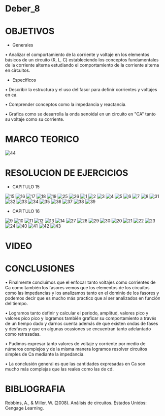 # Deber_8

# OBJETIVOS

* Generales

•	Analizar el comportamiento de la corriente y voltaje en los elementos básicos de un circuito (R, L, C) estableciendo los conceptos fundamentales de la corriente alterna estudiando el comportamiento de la corriente alterna en circuitos.

* Especificos

•	Describir la estructura y el uso del fasor para definir corrientes y voltajes en ca.

•	Comprender conceptos como la impedancia y reactancia.

•	Grafica como se desarrolla la onda senoidal en un circuito en "CA" tanto su voltaje como su corriente.

# MARCO TEORICO
![44](https://user-images.githubusercontent.com/85193519/131871578-f4d1b611-a081-4499-b8aa-58cce0454ba0.jpg)

# RESOLUCION DE EJERCICIOS

* CAPITULO 15

![15](https://user-images.githubusercontent.com/85193519/131773706-3804ff9e-cbbb-4015-89bc-c7cb7d1c4680.jpg)
![16](https://user-images.githubusercontent.com/85193519/131773721-78f56bd9-d306-48dd-a570-981e665245c5.jpg)
![17](https://user-images.githubusercontent.com/85193519/131773729-52de68e8-c018-4e3d-81e0-7fac617b5a05.jpg)
![18](https://user-images.githubusercontent.com/85193519/131773738-165ad724-2259-4485-9c46-081fa73b19f8.jpg)
![19](https://user-images.githubusercontent.com/85193519/131773744-ccb55ade-69ad-4398-b8a5-d04a0ed6e22b.jpg)
![25](https://user-images.githubusercontent.com/85193519/131774531-188141b9-d60f-455a-b8ee-2fdc720d2cc2.jpg)
![26](https://user-images.githubusercontent.com/85193519/131774543-7871b372-3328-4642-8458-dcb3410210e4.jpg)
![1](https://user-images.githubusercontent.com/85193519/131772201-5229305f-0e4a-4576-ab30-635c370fcb03.jpg)
![2](https://user-images.githubusercontent.com/85193519/131772212-76447db2-5b35-40ea-a3fc-f2dfc9719f87.jpg)
![3](https://user-images.githubusercontent.com/85193519/131772223-5e4353d7-ee2f-42d1-be2b-0592e8a373f5.jpg)
![4](https://user-images.githubusercontent.com/85193519/131772234-9c77ad3e-0b10-41a6-81aa-dea5e7ee9a90.jpg)
![5](https://user-images.githubusercontent.com/85193519/131772242-670fee37-383d-4cd9-a84d-c13ed3c3f3c4.jpg)
![6](https://user-images.githubusercontent.com/85193519/131772256-d48fc276-e9c6-46ed-9274-2c1df7ba885f.jpg)
![7](https://user-images.githubusercontent.com/85193519/131772268-8eef9611-72e5-4bc4-96cb-55db7228908c.jpg)
![8](https://user-images.githubusercontent.com/85193519/131772275-e980d0fa-dda9-47cf-89ea-8616ff320a3a.jpg)
![31](https://user-images.githubusercontent.com/85193519/131869942-3788f781-fc7f-4aee-a604-631d6a3cad4b.jpg)
![32](https://user-images.githubusercontent.com/85193519/131870228-e7c50835-7296-4429-858f-a2f2bffe6ba3.jpg)
![33](https://user-images.githubusercontent.com/85193519/131870274-0a534c91-ea9c-4146-b332-64d6717549c8.jpg)
![34](https://user-images.githubusercontent.com/85193519/131870299-59760253-a6fd-494e-adcd-e7faa0b10c31.jpg)
![35](https://user-images.githubusercontent.com/85193519/131870317-115c6e59-604e-4382-add7-ab36371e9128.jpg)
![36](https://user-images.githubusercontent.com/85193519/131870339-4ff11d27-715e-4f9c-8fd2-26e4943ade2f.jpg)
![37](https://user-images.githubusercontent.com/85193519/131870351-5627b3a7-f9cf-4175-9c2f-76705748af03.jpg)
![38](https://user-images.githubusercontent.com/85193519/131870364-e0773fab-eea3-4ea6-902f-5868f2e5931b.jpg)
![39](https://user-images.githubusercontent.com/85193519/131870378-bac92db9-73ee-46f8-9e11-0f6164aa3886.jpg)

* CAPITULO 16

![9](https://user-images.githubusercontent.com/85193519/131772305-0a1f0f99-61cf-4cd5-b6ee-c19033a003f2.jpg)
![10](https://user-images.githubusercontent.com/85193519/131772324-10c39a48-b2ce-4cb6-b38a-8c268b01f4a4.jpg)
![11](https://user-images.githubusercontent.com/85193519/131772331-d6d6a342-0d93-4e85-9406-dca8855d0ba1.jpg)
![12](https://user-images.githubusercontent.com/85193519/131772343-8d0ab108-9992-4c49-ab44-04cd779e2673.jpg)
![13](https://user-images.githubusercontent.com/85193519/131772350-b4144953-6788-4607-93d0-7a499ae482d0.jpg)
![14](https://user-images.githubusercontent.com/85193519/131772365-0da5a60b-4ba8-438e-8e8e-1b186917440b.jpg)
![27](https://user-images.githubusercontent.com/85193519/131774843-5435e52b-4a51-442b-9ac9-c90f1fa79251.jpg)
![28](https://user-images.githubusercontent.com/85193519/131774859-7bfde872-b909-4154-93c3-7018d453f616.jpg)
![29](https://user-images.githubusercontent.com/85193519/131774883-c52ef47f-c9e9-4479-8fef-0c11866f586f.jpg)
![30](https://user-images.githubusercontent.com/85193519/131774895-8085051b-671e-4ff4-8f44-e705ae5fa80c.jpg)
![20](https://user-images.githubusercontent.com/85193519/131773836-4e455d2b-a622-4d8e-9c90-8b2e40ab20ec.jpg)
![21](https://user-images.githubusercontent.com/85193519/131773876-c67e94c7-0ce4-4bb9-8da4-abac74d29481.jpg)
![22](https://user-images.githubusercontent.com/85193519/131773889-0ccfd09b-c651-4134-91fe-3008b6d33a4b.jpg)
![23](https://user-images.githubusercontent.com/85193519/131773916-7f93cab6-6592-4ac0-8c9a-43b15846f47d.jpg)
![24](https://user-images.githubusercontent.com/85193519/131773928-d7207df6-52c0-45e7-9372-534bc89ba36f.jpg)
![40](https://user-images.githubusercontent.com/85193519/131870437-7c984685-e02d-4b12-bc7b-badd13431190.jpg)
![41](https://user-images.githubusercontent.com/85193519/131870459-d6a0f4b0-4480-4e7a-8e22-d725cfa59398.jpg)
![42](https://user-images.githubusercontent.com/85193519/131870478-955d887e-f1d5-4f3e-b35f-2c9e7b1ceeb3.jpg)
![43](https://user-images.githubusercontent.com/85193519/131870509-4d373674-69d5-46ac-98b9-3750386ab0ec.jpg)


# VIDEO

# CONCLUSIONES

•	Finalmente concluimos que el enfocar tanto voltajes como corrientes de Ca como también los fasores vemos que los elementos de los circuitos como las impedancias y los analizamos tanto en el dominio de los fasores y podemos decir que es mucho más practico que al ser analizados en función del tiempo.

•	Logramos tanto definir y calcular el periodo, amplitud, valores pico y valores pico pico y logramos también graficar su comportamiento a través de un tiempo dado y darnos cuenta además de que existen ondas de fases y desfases y que en algunas ocasiones se encuentran tanto adelantado como retrasadas.

•	Pudimos expresar tanto valores de voltaje y corriente por medio de números complejos y de la misma manera logramos resolver circuitos simples de Ca mediante la impedancia.

•	La conclusión general es que las cantidades expresadas en Ca son mucho más complejas que las reales como las de cd.

# BIBLIOGRAFIA
Robbins, A., & Miller, W. (2008). Análisis de circuitos. Estados Unidos: Cengage Learning.
